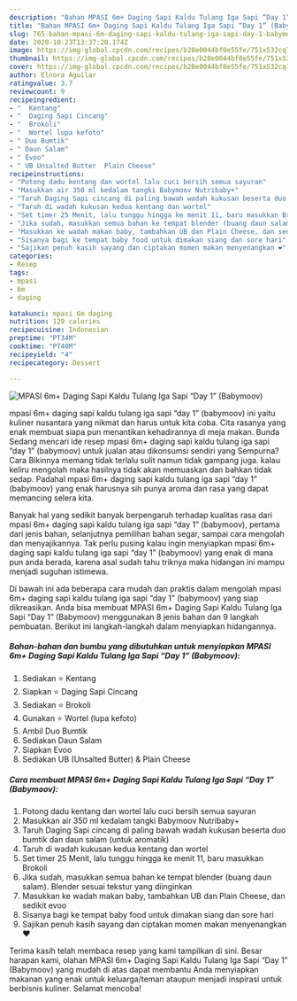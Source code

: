 ```yaml
---
description: "Bahan MPASI 6m+ Daging Sapi Kaldu Tulang Iga Sapi “Day 1” (Babymoov) | Cara Bikin MPASI 6m+ Daging Sapi Kaldu Tulang Iga Sapi “Day 1” (Babymoov) Yang Enak Banget"
title: "Bahan MPASI 6m+ Daging Sapi Kaldu Tulang Iga Sapi “Day 1” (Babymoov) | Cara Bikin MPASI 6m+ Daging Sapi Kaldu Tulang Iga Sapi “Day 1” (Babymoov) Yang Enak Banget"
slug: 765-bahan-mpasi-6m-daging-sapi-kaldu-tulang-iga-sapi-day-1-babymoov-cara-bikin-mpasi-6m-daging-sapi-kaldu-tulang-iga-sapi-day-1-babymoov-yang-enak-banget
date: 2020-10-23T13:37:20.174Z
image: https://img-global.cpcdn.com/recipes/b28e0044bf0e55fe/751x532cq70/mpasi-6m-daging-sapi-kaldu-tulang-iga-sapi-day-1-babymoov-foto-resep-utama.jpg
thumbnail: https://img-global.cpcdn.com/recipes/b28e0044bf0e55fe/751x532cq70/mpasi-6m-daging-sapi-kaldu-tulang-iga-sapi-day-1-babymoov-foto-resep-utama.jpg
cover: https://img-global.cpcdn.com/recipes/b28e0044bf0e55fe/751x532cq70/mpasi-6m-daging-sapi-kaldu-tulang-iga-sapi-day-1-babymoov-foto-resep-utama.jpg
author: Elnora Aguilar
ratingvalue: 3.7
reviewcount: 9
recipeingredient:
- "  Kentang"
- "  Daging Sapi Cincang"
- "  Brokoli"
- "  Wortel lupa kefoto"
- " Duo Bumtik"
- " Daun Salam"
- " Evoo"
- " UB Unsalted Butter  Plain Cheese"
recipeinstructions:
- "Potong dadu kentang dan wortel lalu cuci bersih semua sayuran"
- "Masukkan air 350 ml kedalam tangki Babymoov Nutribaby+"
- "Taruh Daging Sapi cincang di paling bawah wadah kukusan beserta duo bumtik dan daun salam (untuk aromatik)"
- "Taruh di wadah kukusan kedua kentang dan wortel"
- "Set timer 25 Menit, lalu tunggu hingga ke menit 11, baru masukkan Brokoli"
- "Jika sudah, masukkan semua bahan ke tempat blender (buang daun salam). Blender sesuai tekstur yang diinginkan"
- "Masukkan ke wadah makan baby, tambahkan UB dan Plain Cheese, dan sedikit evoo"
- "Sisanya bagi ke tempat baby food untuk dimakan siang dan sore hari"
- "Sajikan penuh kasih sayang dan ciptakan momen makan menyenangkan ❤️"
categories:
- Resep
tags:
- mpasi
- 6m
- daging

katakunci: mpasi 6m daging 
nutrition: 129 calories
recipecuisine: Indonesian
preptime: "PT34M"
cooktime: "PT40M"
recipeyield: "4"
recipecategory: Dessert

---
```



![MPASI 6m+ Daging Sapi Kaldu Tulang Iga Sapi “Day 1” (Babymoov)](https://img-global.cpcdn.com/recipes/b28e0044bf0e55fe/751x532cq70/mpasi-6m-daging-sapi-kaldu-tulang-iga-sapi-day-1-babymoov-foto-resep-utama.jpg)


mpasi 6m+ daging sapi kaldu tulang iga sapi “day 1” (babymoov) ini yaitu kuliner nusantara yang nikmat dan harus untuk kita coba. Cita rasanya yang enak membuat siapa pun menantikan kehadirannya di meja makan.
Bunda Sedang mencari ide resep mpasi 6m+ daging sapi kaldu tulang iga sapi “day 1” (babymoov) untuk jualan atau dikonsumsi sendiri yang Sempurna? Cara Bikinnya memang tidak terlalu sulit namun tidak gampang juga. kalau keliru mengolah maka hasilnya tidak akan memuaskan dan bahkan tidak sedap. Padahal mpasi 6m+ daging sapi kaldu tulang iga sapi “day 1” (babymoov) yang enak harusnya sih punya aroma dan rasa yang dapat memancing selera kita.

Banyak hal yang sedikit banyak berpengaruh terhadap kualitas rasa dari mpasi 6m+ daging sapi kaldu tulang iga sapi “day 1” (babymoov), pertama dari jenis bahan, selanjutnya pemilihan bahan segar, sampai cara mengolah dan menyajikannya. Tak perlu pusing kalau ingin menyiapkan mpasi 6m+ daging sapi kaldu tulang iga sapi “day 1” (babymoov) yang enak di mana pun anda berada, karena asal sudah tahu triknya maka hidangan ini mampu menjadi suguhan istimewa.




Di bawah ini ada beberapa cara mudah dan praktis dalam mengolah mpasi 6m+ daging sapi kaldu tulang iga sapi “day 1” (babymoov) yang siap dikreasikan. Anda bisa membuat MPASI 6m+ Daging Sapi Kaldu Tulang Iga Sapi “Day 1” (Babymoov) menggunakan 8 jenis bahan dan 9 langkah pembuatan. Berikut ini langkah-langkah dalam menyiapkan hidangannya.

<!--inarticleads1-->

##### Bahan-bahan dan bumbu yang dibutuhkan untuk menyiapkan MPASI 6m+ Daging Sapi Kaldu Tulang Iga Sapi “Day 1” (Babymoov):

1. Sediakan  ⭐️ Kentang
1. Siapkan  ⭐️ Daging Sapi Cincang
1. Sediakan  ⭐️ Brokoli
1. Gunakan  ⭐️ Wortel (lupa kefoto)
1. Ambil  Duo Bumtik
1. Sediakan  Daun Salam
1. Siapkan  Evoo
1. Sediakan  UB (Unsalted Butter) &amp; Plain Cheese




<!--inarticleads2-->

##### Cara membuat MPASI 6m+ Daging Sapi Kaldu Tulang Iga Sapi “Day 1” (Babymoov):

1. Potong dadu kentang dan wortel lalu cuci bersih semua sayuran
1. Masukkan air 350 ml kedalam tangki Babymoov Nutribaby+
1. Taruh Daging Sapi cincang di paling bawah wadah kukusan beserta duo bumtik dan daun salam (untuk aromatik)
1. Taruh di wadah kukusan kedua kentang dan wortel
1. Set timer 25 Menit, lalu tunggu hingga ke menit 11, baru masukkan Brokoli
1. Jika sudah, masukkan semua bahan ke tempat blender (buang daun salam). Blender sesuai tekstur yang diinginkan
1. Masukkan ke wadah makan baby, tambahkan UB dan Plain Cheese, dan sedikit evoo
1. Sisanya bagi ke tempat baby food untuk dimakan siang dan sore hari
1. Sajikan penuh kasih sayang dan ciptakan momen makan menyenangkan ❤️




Terima kasih telah membaca resep yang kami tampilkan di sini. Besar harapan kami, olahan MPASI 6m+ Daging Sapi Kaldu Tulang Iga Sapi “Day 1” (Babymoov) yang mudah di atas dapat membantu Anda menyiapkan makanan yang enak untuk keluarga/teman ataupun menjadi inspirasi untuk berbisnis kuliner. Selamat mencoba!
